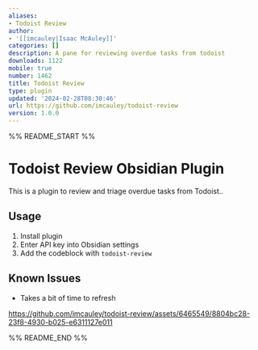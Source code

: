 ```yaml
---
aliases:
- Todoist Review
author:
- '[[imcauley|Isaac McAuley]]'
categories: []
description: A pane for reviewing overdue tasks from todoist
downloads: 1122
mobile: true
number: 1462
title: Todoist Review
type: plugin
updated: '2024-02-28T08:30:46'
url: https://github.com/imcauley/todoist-review
version: 1.0.0
---
```


%% README_START %%

# Todoist Review Obsidian Plugin

This is a plugin to review and triage overdue tasks from Todoist..

## Usage

1. Install plugin
2. Enter API key into Obsidian settings
3. Add the codeblock with `todoist-review`

## Known Issues

-   Takes a bit of time to refresh

https://github.com/imcauley/todoist-review/assets/6465549/8804bc28-23f8-4930-b025-e6311127e011


%% README_END %%